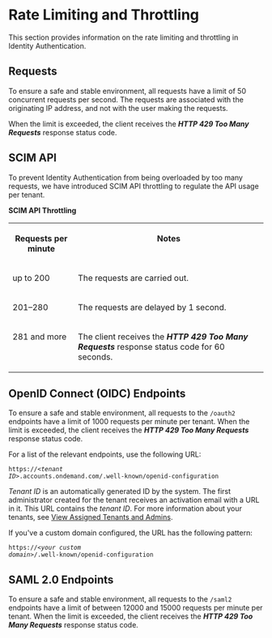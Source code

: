 <!-- loioe22ee47abf614565bcb29bb4ddbbf209 -->

# Rate Limiting and Throttling

This section provides information on the rate limiting and throttling in Identity Authentication.



<a name="loioe22ee47abf614565bcb29bb4ddbbf209__section_x4y_ncr_bdc"/>

## Requests

To ensure a safe and stable environment, all requests have a limit of 50 concurrent requests per second. The requests are associated with the originating IP address, and not with the user making the requests.

When the limit is exceeded, the client receives the ***HTTP 429 Too Many Requests*** response status code.



<a name="loioe22ee47abf614565bcb29bb4ddbbf209__section_xql_wfh_qkb"/>

## SCIM API

To prevent Identity Authentication from being overloaded by too many requests, we have introduced SCIM API throttling to regulate the API usage per tenant.

**SCIM API Throttling**


<table>
<tr>
<th valign="top">

Requests per minute

</th>
<th valign="top">

Notes

</th>
</tr>
<tr>
<td valign="top">

up to 200

</td>
<td valign="top">

The requests are carried out.

</td>
</tr>
<tr>
<td valign="top">

201–280

</td>
<td valign="top">

The requests are delayed by 1 second.

</td>
</tr>
<tr>
<td valign="top">

281 and more

</td>
<td valign="top">

The client receives the ***HTTP 429 Too Many Requests*** response status code for 60 seconds.

</td>
</tr>
</table>



<a name="loioe22ee47abf614565bcb29bb4ddbbf209__section_tnl_kqj_25b"/>

## OpenID Connect \(OIDC\) Endpoints

To ensure a safe and stable environment, all requests to the `/oauth2` endpoints have a limit of 1000 requests per minute per tenant. When the limit is exceeded, the client receives the ***HTTP 429 Too Many Requests*** response status code.

For a list of the relevant endpoints, use the following URL:

<code>https://<i class="varname">&lt;tenant ID&gt;</i>.accounts.ondemand.com/.well-known/openid-configuration</code>

*Tenant ID* is an automatically generated ID by the system. The first administrator created for the tenant receives an activation email with a URL in it. This URL contains the *tenant ID*. For more information about your tenants, see [View Assigned Tenants and Admins](../view-assigned-tenants-and-admins-f56e6f2.md).

If you've a custom domain configured, the URL has the following pattern:

<code>https://<i class="varname">&lt;your custom domain&gt;</i>/.well-known/openid-configuration</code>



<a name="loioe22ee47abf614565bcb29bb4ddbbf209__section_pt3_qcr_bdc"/>

## SAML 2.0 Endpoints

To ensure a safe and stable environment, all requests to the `/saml2` endpoints have a limit of between 12000 and 15000 requests per minute per tenant. When the limit is exceeded, the client receives the ***HTTP 429 Too Many Requests*** response status code.

